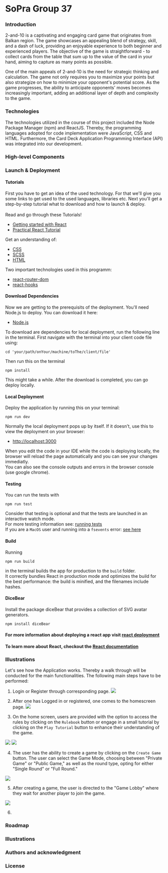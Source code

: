 # SoPra Group 37

### Introduction

2-and-10 is a captivating and engaging card game that originates from Balkan region. The game showcases an appealing blend of strategy, skill, and a dash of luck, providing an enjoyable experience to both beginner and experienced players. The objective of the game is straightforward - to collect cards from the table that sum up to the value of the card in your hand, aiming to capture as many points as possible. 

One of the main appeals of 2-and-10 is the need for strategic thinking and calculation. The game not only requires you to maximize your points but also strategize on how to minimize your opponent's potential score. As the game progresses, the ability to anticipate opponents' moves becomes increasingly important, adding an additional layer of depth and complexity to the game.


### Technologies

The technologies utilized in the course of this project included the Node Package Manager (npm) and ReactJS. Thereby, the programming languages adopted for code implementation were JavaScript, CSS and HTML. Furthermore, the Card Deck Application Programming Interface (API) was integrated into our development. 



### High-level Components

### Launch & Deployment
#### Tutorials
First you have to get an idea of the used technology. For that we'll give you some links to get used to the used languages, libraries etc.
Next you'll get a step-by-step tutorial what to download and how to launch & deploy.<br/><br/>
Read and go through these Tutorials!
- [Getting started with React](https://reactjs.org/docs/getting-started.html)
- [Practical React Tutorial](https://reactjs.org/tutorial/tutorial.html) <br/>

Get an understanding of:
- [CSS](https://www.w3schools.com/Css/)
- [SCSS](https://sass-lang.com/documentation/syntax)
- [HTML](https://www.w3schools.com/html/html_intro.asp)

Two important technologies used in this programm:
- [react-router-dom](https://reacttraining.com/react-router/web/guides/quick-start)
- [react-hooks](https://reactrouter.com/web/api/Hooks)

#### Download Dependencies

Now we are getting to the prerequisits of the deployment. You'll need Node.js to deploy. You can download it here:
- [Node.js](https://nodejs.org)

To download are dependencies for local deployment, run the following line in the terminal. First navigate with the terminal into your client code file using:
```
cd 'your/path/onYour/machine/toThe/client/file'
```
Then run this on the terminal

```
npm install
```
This might take a while. After the download is completed, you can go deploy locally. 

#### Local Deployment
Deploy the application by running this on your terminal:
```
npm run dev
```
Normally the local deployment pops up by itself. If it doesn't, use this to view the deployment on your browser:
- [http://localhost:3000](http://localhost:3000)

When you edit the code in your IDE while the code is deploying locally, the browser will reload the page automatically and you can see your changes immediatly. <br/>
You can also see the console outputs and errors in the browser console (use google chrome).

#### Testing
You can run the tests with
```
npm run test
```
Consider that testing is optional and that the tests are launched in an interactive watch mode.<br/>
For more testing information see: [running tests](https://facebook.github.io/create-react-app/docs/running-tests) <br/>
If you are a ```MacOS``` user and running into a ```fsevents``` error: 
[see here](https://github.com/jest-community/vscode-jest/issues/423)

#### Build
Running
```
npm run build
```
in the terminal builds the app for production to the ```build``` folder. <br/>
It correctly bundles React in production mode and optimizes the build for the best performance: the build is minified, and the filenames include hashes.

#### DiceBear
Install the package diceBear that provides a collection of SVG avatar generators.
```
npm install diceBear
```

#### For more information about deploying a react app visit [react deployment](https://facebook.github.io/create-react-app/docs/deployment)
#### To learn more about React, checkout the [React documentation](https://reactjs.org/)


### Illustrations

Let's see how the Application works. Thereby a walk through will be conducted for the main functionalities. The following main steps have to be performed:

1. Login or Register through corresponding page.
   <img src= "src/image/LoginPage.png">

2. After one has Logged in or registered, one comes to the homescreen page.
   <img src= "src/image/HomePage.png">
   
3. On the home screen, users are provided with the option to access the rules by clicking on the ```Rulebook``` button or engage in a small tutorial by clicking on the ```Play Tutorial``` button to enhance their understanding of the game.

 <img src= "src/image/PlayTutorial.png">
 <img src= "src/image/RuleBoook.png">
 
 4. The user has the ability to create a game by clicking on the ```Create Game``` button. The user can select the Game Mode, choosing between "Private Game" or "Public Game," as well as the round type, opting for either "Single Round" or "Full Round."

<img src = "src/image/CreateGame.png">

5. After creating a game, the user is directed to the "Game Lobby" where they wait for another player to join the game.

<img src = "src/image/GameLobby.png">

6. 





### Roadmap
### Illustrations
### Authors and acknowledgment
### License

